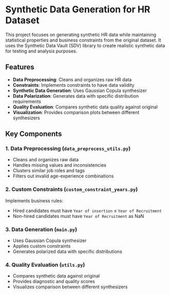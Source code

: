 # Synthetic Data Generation for HR Dataset

This project focuses on generating synthetic HR data while maintaining statistical properties and business constraints from the original dataset. It uses the Synthetic Data Vault (SDV) library to create realistic synthetic data for testing and analysis purposes.

## Features

- **Data Preprocessing**: Cleans and organizes raw HR data
- **Constraints**: Implements constraints to have data validity
- **Synthetic Data Generation**: Uses Gaussian Copula synthesizer
- **Data Polarization**: Generates data with specific distribution requirements
- **Quality Evaluation**: Compares synthetic data quality against original
- **Visualization**: Provides comparison plots between different synthesizers

## Key Components

### 1. Data Preprocessing (`data_preprocess_utils.py`)
- Cleans and organizes raw data
- Handles missing values and inconsistencies
- Clusters similar job roles and tags
- Filters out invalid age-experience combinations

### 2. Custom Constraints (`custom_constraint_years.py`)
Implements business rules:
- Hired candidates must have `Year of insertion` ≤ `Year of Recruitment`
- Non-hired candidates must have `Year of Recruitment` as NaN

### 3. Data Generation (`main.py`)
- Uses Gaussian Copula synthesizer
- Applies custom constraints
- Generates polarized data with specific distributions

### 4. Quality Evaluation (`utils.py`)
- Compares synthetic data against original
- Provides diagnostic and quality scores
- Visualizes comparison between different synthesizers
